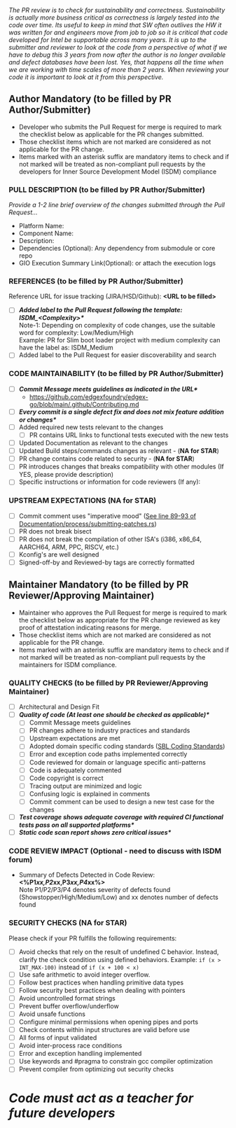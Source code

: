 _The PR review is to check for sustainability and correctness.  Sustainability is actually more business critical as correctness is largely tested into the code over time.   Its useful to keep in mind that SW often outlives the HW it was written for and engineers move from job to job so it is critical that code developed for Intel be supportable across many years.  It is up to the submitter and reviewer to look at the code from a perspective of what if we have to debug this 3 years from now after the author is no longer available and defect databases have been lost.  Yes, that happens all the time when we are working with time scales of more than 2 years.  When reviewing your code it is important to look at it from this perspective._

Author Mandatory (to be filled by PR Author/Submitter)
------------------------------------------------------
- Developer who submits the Pull Request for merge is required to mark the checklist below as applicable for the PR changes submitted.
- Those checklist items which are not marked are considered as not applicable for the PR change.
- Items marked with an asterisk suffix are mandatory items to check and if not marked will be treated as non-compliant pull requests by the developers for Inner Source Development Model (ISDM) compliance

### PULL DESCRIPTION (to be filled by PR Author/Submitter)
_Provide a 1-2 line brief overview of the changes submitted through the Pull Request..._
- Platform Name:
- Component Name:
- Description:
- Dependencies (Optional): Any dependency from submodule or core repo
- GIO Execution Summary Link(Optional): or attach the execution logs

### REFERENCES (to be filled by PR Author/Submitter)
Reference URL for issue tracking (JIRA/HSD/Github): **\<URL to be filled>**
- [ ] **_Added label to the Pull Request following the template: ISDM\_\<Complexity>\*_** \
	Note-1: Depending on complexity of code changes, use the suitable word for complexity: Low/Medium/High \
	Example: PR for Slim boot loader project with medium complexity can have the label as: ISDM_Medium
- [ ] Added label to the Pull Request for easier discoverability and search

### CODE MAINTAINABILITY (to be filled by PR Author/Submitter)
- [ ] **_Commit Message meets guidelines as indicated in the URL\*_**
	- https://github.com/edgexfoundry/edgex-go/blob/main/.github/Contributing.md
- [ ] **_Every commit is a single defect fix and does not mix feature addition or changes\*_**
- [ ] Added required new tests relevant to the changes
	- [ ] PR contains URL links to functional tests executed with the new tests
- [ ] Updated Documentation as relevant to the changes
- [ ] Updated Build steps/commands changes as relevant - (**NA for STAR**)
- [ ] PR change contains code related to security - (**NA for STAR**)
- [ ] PR introduces changes that breaks compatibility with other modules (If YES, please provide description)
- [ ] Specific instructions or information for code reviewers (If any):

### UPSTREAM EXPECTATIONS (**NA for STAR**)
- [ ] Commit comment uses "imperative mood" ([See line 89-93 of Documentation/process/submitting-patches.rs](https://www.kernel.org/doc/html/latest/process/submitting-patches.html#describe-your-changes))
- [ ] PR does not break bisect
- [ ] PR does not break the compilation of other ISA's (i386, x86_64, AARCH64, ARM, PPC, RISCV, etc.)
- [ ] Kconfig's are well designed
- [ ] Signed-off-by and Reviewed-by tags are correctly formatted

Maintainer Mandatory (to be filled by PR Reviewer/Approving Maintainer)
-----------------------------------------------------------------------
- Maintainer who approves the Pull Request for merge is required to mark the checklist below as appropriate for the PR change reviewed as key proof of attestation indicating reasons for merge.
- Those checklist items which are not marked are considered as not applicable for the PR change.
- Items marked with an asterisk suffix are mandatory items to check and if not marked will be treated as non-compliant pull requests by the maintainers for ISDM compliance.

### QUALITY CHECKS (to be filled by PR Reviewer/Approving Maintainer)
- [ ] Architectural and Design Fit
- [ ] **_Quality of code (At least one should be checked as applicable)\*_**
	- [ ] Commit Message meets guidelines
	- [ ] PR changes adhere to industry practices and standards
	- [ ] Upstream expectations are met
	- [ ] Adopted domain specific coding standards ([SBL Coding Standards](https://github.com/tianocore-docs/Docs/raw/master/Specifications/CCS_2_1_Draft.pdf))
	- [ ] Error and exception code paths implemented correctly
	- [ ] Code reviewed for domain or language specific anti-patterns
	- [ ] Code is adequately commented
	- [ ] Code copyright is correct
	- [ ] Tracing output are minimized and logic
	- [ ] Confusing logic is explained in comments
	- [ ] Commit comment can be used to design a new test case for the changes
- [ ] **_Test coverage shows adequate coverage with required CI functional tests pass on all supported platforms\*_**
- [ ] **_Static code scan report shows zero critical issues\*_**

### CODE REVIEW IMPACT (Optional - need to discuss with ISDM forum)
- Summary of Defects Detected in Code Review: **\<%P1*xx,P2*xx,P3*xx,P4*xx%>** \
Note P1/P2/P3/P4 denotes severity of defects found (Showstopper/High/Medium/Low) and xx denotes number of defects found

### SECURITY CHECKS (**NA for STAR**)
Please check if your PR fulfills the following requirements:

- [ ] Avoid checks that rely on the result of undefined C behavior.
Instead, clarify the check condition using defined behaviors. Example: `if (x > INT_MAX-100)` instead of `if (x + 100 < x)`
- [ ] Use safe arithmetic to avoid integer overflow.
- [ ] Follow best practices when handling primitive data types
- [ ] Follow security best practices when dealing with pointers
- [ ] Avoid uncontrolled format strings
- [ ] Prevent buffer overflow/underflow
- [ ] Avoid unsafe functions
- [ ] Configure minimal permissions when opening pipes and ports
- [ ] Check contents within input structures are valid before use
- [ ] All forms of input validated
- [ ] Avoid inter-process race conditions
- [ ] Error and exception handling implemented
- [ ] Use keywords and #pragma to constrain gcc compiler optimization
- [ ] Prevent compiler from optimizing out security checks

# _Code must act as a teacher for future developers_
